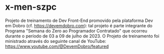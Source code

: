 # x-men-szpc
 Projeto de treinamento de Dev Front-End promovido pela plataforma Dev em Dobro (cf. https://devemdobro.com): tal projeto é parte integrante do Programa "Semana do Zero ao Programador Contratado" que ocorreu durante o período de 03 a 09 de julho de 2023.
 O Projeto de treinamento foi ministrado através do seguinte canal de YouTube: https://www.youtube.com/@DevemDobro/featured
